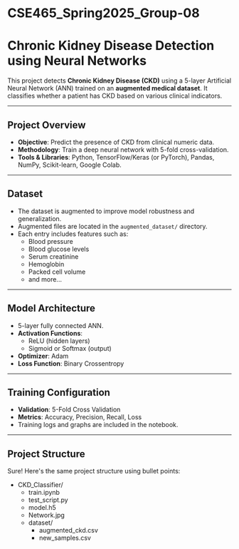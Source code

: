 # CSE465_Spring2025_Group-08
# Chronic Kidney Disease Detection using Neural Networks

This project detects **Chronic Kidney Disease (CKD)** using a 5-layer Artificial Neural Network (ANN) trained on an **augmented medical dataset**. It classifies whether a patient has CKD based on various clinical indicators.

---

## Project Overview

- **Objective**: Predict the presence of CKD from clinical numeric data.
- **Methodology**: Train a deep neural network with 5-fold cross-validation.
- **Tools & Libraries**: Python, TensorFlow/Keras (or PyTorch), Pandas, NumPy, Scikit-learn, Google Colab.

---

## Dataset

- The dataset is augmented to improve model robustness and generalization.
- Augmented files are located in the `augmented_dataset/` directory.
- Each entry includes features such as:
  - Blood pressure
  - Blood glucose levels
  - Serum creatinine
  - Hemoglobin
  - Packed cell volume
  - and more...

---

## Model Architecture

- 5-layer fully connected ANN.
- **Activation Functions**:
  - ReLU (hidden layers)
  - Sigmoid or Softmax (output)
- **Optimizer**: Adam
- **Loss Function**: Binary Crossentropy

---

## Training Configuration

- **Validation**: 5-Fold Cross Validation
- **Metrics**: Accuracy, Precision, Recall, Loss
- Training logs and graphs are included in the notebook.

---

## Project Structure
Sure! Here's the same project structure using bullet points:

- CKD_Classifier/
  - train.ipynb  
  - test_script.py  
  - model.h5  
  - Network.jpg  
  - dataset/
    - augmented_ckd.csv  
    - new_samples.csv

